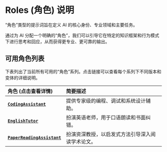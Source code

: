 # Roles (角色) 说明

“角色”类型的提示词旨在定义 AI 的核心身份、专业领域和主要任务。

通过为 AI 分配一个明确的“角色”，我们可以引导它在特定的知识框架和行为模式下进行思考和回应，从而获得更专业、更可靠的输出。

## 可用角色列表

下表列出了当前所有可用的“角色”系列。点击链接可以查看每个系列下不同版本和变体的详细说明。

| 角色 (点击查看详情) | 简要描述 |
| :--- | :--- |
| [**`CodingAssistant`**](./CodingAssistant/README.md) | 提供专家级的编程、调试和系统设计辅助。 |
| [**`EnglishTutor`**](./EnglishTutor/README.md) | 扮演英语老师，用于口语朗读和书面纠错。 |
| [**`PaperReadingAssistant`**](./PaperReadingAssistant/README.md) | 扮演资深教授，以启发式方法引导深入阅读学术论文。 |
